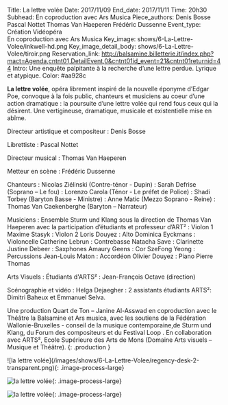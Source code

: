 Title: La lettre volée
Date: 2017/11/09
End_date: 2017/11/11
Time: 20h30
Subhead: En coproduction avec Ars Musica
Piece_authors: Denis Bosse
               Pascal Nottet
               Thomas Van Haeperen
               Frédéric Dussenne
Event_type: Création Vidéopéra<br/>En coproduction avec Ars Musica
Key_image: shows/6-La-Lettre-Volee/inkwell-hd.png
Key_image_detail_body: shows/6-La-Lettre-Volee/tiroir.png
Reservation_link: http://balsamine.billetterie.it/index.php?mact=Agenda,cntnt01,DetailEvent,0&cntnt01id_event=21&cntnt01returnid=44
Intro: Une enquête palpitante à la recherche d’une lettre perdue. Lyrique et atypique.
Color: #aa928c

**La lettre volée**, opéra librement inspiré de la nouvelle éponyme d’Edgar Poe, convoque à la fois public, chanteurs et musiciens au coeur d’une action dramatique : la poursuite d’une lettre volée qui rend fous ceux qui la désirent.
Une vertigineuse, dramatique, musicale et existentielle mise en abîme.

Directeur artistique et compositeur
:    Denis Bosse

Librettiste
:    Pascal Nottet

Directeur musical
:    Thomas Van Haeperen

Metteur en scène
:    Frédéric Dussenne

Chanteurs
:    Nicolas Ziélinski (Contre-ténor - Dupin)
:    Sarah Defrise (Soprano – Le fou)
:    Lorenzo Carola (Ténor - Le préfet de Police)
:    Shadi Torbey (Baryton Basse - Ministre)
:    Anne Matic (Mezzo Soprano - Reine)
:    Thomas Van Caekenberghe (Baryton – Narrateur)

Musiciens : Ensemble Sturm und Klang sous la direction de Thomas Van Haeperen avec la participation d’étudiants et professeur d’ART²
:    Violon 1 Maxime Stasyk
:    Violon 2 Loris Douyez
:    Alto Dominica Eyckmans
:    Violoncelle Catherine Lebrun
:    Contrebasse Natacha Save
:    Clarinette Justine Debeer
:    Saxphones Amaury Geens
:    Cor SzeFong Yeong
:    Percussions Jean-Louis Maton
:    Accordéon Olivier Douyez
:    Piano Pierre Thomas

Arts Visuels
:    Étudiants d'ARTS²
:    Jean-François Octave (direction)

Scénographie et vidéo
:    Helga Dejaegher
:    2 assistants étudiants ARTS²: Dimitri Baheux et Emmanuel Selva.

Une production Quart de Ton – Janine Al-Asswad en coproduction avec le Théâtre la Balsamine et Ars musica, avec les soutiens de la Fédération Wallonie-Bruxelles  - conseil de la musique contemporaine,de Sturm und Klang, du Forum des compositeurs et du Festival Loop . En collaboration avec ARTS², Ecole Supérieure des Arts de Mons (Domaine Arts visuels – Musique et Théâtre).
{: .production }

<div class="galerie" markdown=true>
![la lettre volée](/images/shows/6-La-Lettre-Volee/regency-desk-2-transparent.png){: .image-process-large}

![la lettre volée](/images/shows/6-La-Lettre-Volee/pen-hd.png){: .image-process-large}

![la lettre volée](/images/shows/6-La-Lettre-Volee/letter.png){: .image-process-large}
</div>
